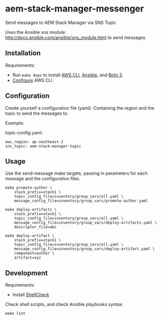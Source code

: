 # aem-stack-manager-messenger
Send messages to AEM Stack Manager via SNS Topic

Uses the Ansible sns module: http://docs.ansible.com/ansible/sns_module.html to send messages.


## Installation


Requirements:

* Run `make deps` to install [AWS CLI](http://docs.aws.amazon.com/cli/latest/userguide/installing.html), [Ansible](http://docs.ansible.com/ansible/intro_installation.html), and [Boto 3](https://boto3.readthedocs.io/en/latest/).
* [Configure](http://docs.aws.amazon.com/cli/latest/userguide/cli-chap-getting-started.html#cli-quick-configuration) AWS CLI.



## Configuration

Create yourself a configuration file (yaml). Containing the region and the topic to send the messages to.

Example:

topic-config.yaml:

```
aws_region: ap-southeast-2
sns_topic: aem-stack-manager-topic
```


## Usage

Use the send-message make targets, passing in parameters for each message and the configuration files.


```
make promote-author \
    stack_prefix=stack1 \
    topic_config_file=inventory/group_vars/all.yaml \
    message_config_file=inventory/group_vars/promote-author.yaml

```

```
make deploy-artifacts \
    stack_prefix=stack1 \
    topic_config_file=inventory/group_vars/all.yaml \
    message_config_file=inventory/group_vars/deploy-artifacts.yaml \
    descriptor_file=abc

```

```
make deploy-artifact \
    stack_prefix=stack1 \
    topic_config_file=inventory/group_vars/all.yaml \
    message_config_file=inventory/group_vars/deploy-artifact.yaml \
    component=author \
    artifact=xyz
```



## Development

Requirements:

* Install [ShellCheck](https://github.com/koalaman/shellcheck#user-content-installing)

Check shell scripts, and check Ansible playbooks syntax:
```
make lint
```
